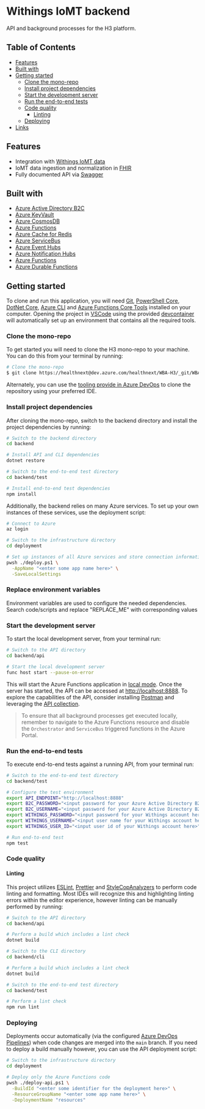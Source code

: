 # Withings IoMT backend

API and background processes for the H3 platform.

## Table of Contents

- [Features](#features)
- [Built with](#built-with)
- [Getting started](#getting-started)
  - [Clone the mono-repo](#clone-the-mono-repo)
  - [Install project dependencies](#install-project-dependencies)
  - [Start the development server](#start-the-development-server)
  - [Run the end-to-end tests](#run-the-end-to-end-tests)
  - [Code quality](#code-quality)
    - [Linting](#linting)
  - [Deploying](#deploying)
- [Links](#links)

## Features

- Integration with [Withings IoMT data](http://developer.withings.com/oauth2/#section/Introduction)
- IoMT data ingestion and normalization in [FHIR](https://docs.microsoft.com/en-us/azure/healthcare-apis/overview)
- Fully documented API via [Swagger](https://swagger.io/docs/specification/2-0/what-is-swagger/)

## Built with

- [Azure Active Directory B2C](https://azure.microsoft.com/en-us/services/active-directory/external-identities/b2c/)
- [Azure KeyVault](https://docs.microsoft.com/en-us/azure/key-vault/general/overview)
- [Azure CosmosDB](https://docs.microsoft.com/en-us/azure/cosmos-db/introduction)
- [Azure Functions](https://docs.microsoft.com/en-us/azure/azure-functions/functions-overview)
- [Azure Cache for Redis](https://docs.microsoft.com/en-us/azure/azure-cache-for-redis/cache-overview)
- [Azure ServiceBus](https://docs.microsoft.com/en-us/azure/service-bus-messaging/service-bus-messaging-overview)
- [Azure Event Hubs](https://docs.microsoft.com/en-us/azure/event-hubs/event-hubs-about)
- [Azure Notification Hubs](https://docs.microsoft.com/en-us/azure/notification-hubs/notification-hubs-push-notification-overview)
- [Azure Functions](https://docs.microsoft.com/en-us/azure/azure-functions/functions-overview)
- [Azure Durable Functions](https://docs.microsoft.com/en-us/azure/azure-functions/durable/durable-functions-overview)

## Getting started

To clone and run this application, you will need [Git](https://git-scm.com/), [PowerShell Core](https://docs.microsoft.com/en-us/powershell/scripting/install/installing-powershell), [DotNet Core](https://docs.microsoft.com/en-us/dotnet/core/install/), [Azure CLI](https://docs.microsoft.com/en-us/cli/azure/install-azure-cli) and [Azure Functions Core Tools](https://docs.microsoft.com/en-us/azure/azure-functions/functions-run-local) installed on your computer. Opening the project in [VSCode](https://code.visualstudio.com/) using the provided [devcontainer](https://code.visualstudio.com/docs/remote/containers) will automatically set up an environment that contains all the required tools.

### Clone the mono-repo

To get started you will need to clone the H3 mono-repo to your machine. You can do this from your terminal by running:

```sh
# Clone the mono-repo
$ git clone https://healthnext@dev.azure.com/healthnext/WBA-H3/_git/WBA-H3
```

Alternately, you can use the [tooling provide in Azure DevOps](https://docs.microsoft.com/en-us/azure/devops/repos/git/clone?view=azure-devops&tabs=visual-studio) to clone the repository using your preferred IDE.

### Install project dependencies

After cloning the mono-repo, switch to the backend directory and install the project dependencies by running:

```sh
# Switch to the backend directory
cd backend

# Install API and CLI dependencies
dotnet restore
```

```sh
# Switch to the end-to-end test directory
cd backend/test

# Install end-to-end test dependencies
npm install
```

Additionally, the backend relies on many Azure services. To set up your own instances of these services, use the deployment script:

```sh
# Connect to Azure
az login

# Switch to the infrastructure directory
cd deployment

# Set up instances of all Azure services and store connection information
pwsh ./deploy.ps1 \
  -AppName "<enter some app name here>" \
  -SaveLocalSettings
```

### Replace environment variables

Environment variables are used to configure the needed dependencies. Search code/scripts and replace "REPLACE_ME" with corresponding values

### Start the development server

To start the local development server, from your terminal run:

```sh
# Switch to the API directory
cd backend/api

# Start the local development server
func host start --pause-on-error
```

This will start the Azure Functions application in [local mode](https://docs.microsoft.com/en-us/azure/azure-functions/functions-develop-local). Once the server has started, the API can be accessed at [http://localhost:8888](http://localhost:8888/swagger.json). To explore the capabilities of the API, consider installing [Postman](https://www.postman.com/product/api-client/) and leveraging the [API collection](./api.postman_collection.json).

> To ensure that all background processes get executed locally, remember to navigate to the Azure Functions resource and disable the `Orchestrator` and `ServiceBus` triggered functions in the Azure Portal.

### Run the end-to-end tests

To execute end-to-end tests against a running API, from your terminal run:

```sh
# Switch to the end-to-end test directory
cd backend/test

# Configure the test environment
export API_ENDPOINT="http://localhost:8888"
export B2C_PASSWORD="<input password for your Azure Active Directory B2C account here>"
export B2C_USERNAME="<input password for your Azure Active Directory B2C account here>"
export WITHINGS_PASSWORD="<input password for your Withings account here>"
export WITHINGS_USERNAME="<input user name for your Withings account here>"
export WITHINGS_USER_ID="<input user id of your Withings account here>"

# Run end-to-end test
npm test
```

### Code quality

#### Linting

This project utilizes [ESLint](https://eslint.org/), [Prettier](https://prettier.io/) and [StyleCopAnalyzers](https://github.com/DotNetAnalyzers/StyleCopAnalyzers) to perform code linting and formatting. Most IDEs will recognize this and highlighting linting errors within the editor experience, however linting can be manually performed by running:

```sh
# Switch to the API directory
cd backend/api

# Perform a build which includes a lint check
dotnet build
```

```sh
# Switch to the CLI directory
cd backend/cli

# Perform a build which includes a lint check
dotnet build
```

```sh
# Switch to the end-to-end test directory
cd backend/test

# Perform a lint check
npm run lint
```

### Deploying

Deployments occur automatically (via the configured [Azure DevOps Pipelines](https://dev.azure.com/healthnext/WBA-H3/_build)) when code changes are merged into the `main` branch. If you need to deploy a build manually however, you can use the API deployment script:

```sh
# Switch to the infrastructure directory
cd deployment

# Deploy only the Azure Functions code
pwsh ./deploy-api.ps1 \
  -BuildId "<enter some identifier for the deployment here>" \
  -ResourceGroupName "<enter some app name here>" \
  -DeploymentName "resources"
```

